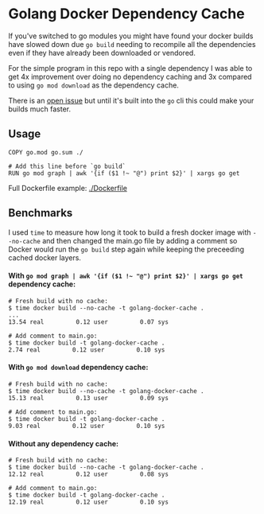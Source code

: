# Golang Docker Dependency Cache

If you've switched to go modules you might have found your docker builds have slowed down due `go build` needing to recompile all the dependencies even if they have already been downloaded or vendored. 

For the simple program in this repo with a single dependency I was able to get 4x improvement over doing no dependency caching and 3x compared to using `go mod download` as the dependency cache. 

There is an [open issue](https://github.com/golang/go/issues/27719) but until it's built into the `go` cli this could make your builds much faster.

## Usage

```
COPY go.mod go.sum ./

# Add this line before `go build`
RUN go mod graph | awk '{if ($1 !~ "@") print $2}' | xargs go get
```

Full Dockerfile example: [./Dockerfile](./Dockerfile)

## Benchmarks

I used `time` to measure how long it took to build a fresh docker image with `--no-cache` and then changed the main.go file by adding a comment so Docker would run the `go build` step again while keeping the preceeding cached docker layers. 

#### With `go mod graph | awk '{if ($1 !~ "@") print $2}' | xargs go get` dependency cache:

```
# Fresh build with no cache:
$ time docker build --no-cache -t golang-docker-cache .
...
13.54 real         0.12 user         0.07 sys

# Add comment to main.go:
$ time docker build -t golang-docker-cache .
2.74 real         0.12 user         0.10 sys
```

#### With `go mod download` dependency cache:

```
# Fresh build with no cache:
$ time docker build --no-cache -t golang-docker-cache .
15.13 real         0.13 user         0.09 sys

# Add comment to main.go:
$ time docker build -t golang-docker-cache .
9.03 real         0.12 user         0.10 sys
```

#### Without any dependency cache:

```
# Fresh build with no cache:
$ time docker build --no-cache -t golang-docker-cache .
12.12 real         0.12 user         0.08 sys

# Add comment to main.go:
$ time docker build -t golang-docker-cache .
12.19 real         0.12 user         0.10 sys
```
